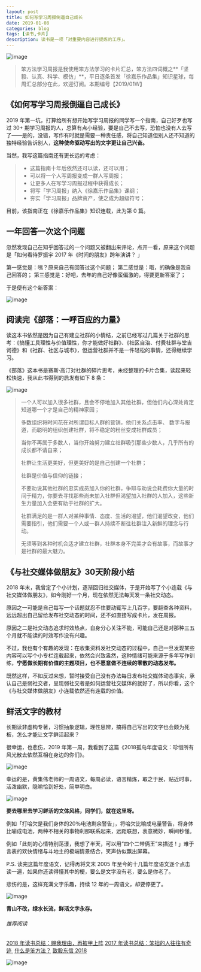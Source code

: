 ```yaml
---
layout: post
title: 如何写学习周报倒逼自己成长
date: 2019-01-08
categories: blog
tags: [读书,卡片]
description: 读书是一项「对重要内容进行提炼的工序」。
---
```



![image](http://upload-images.jianshu.io/upload_images/32598-cf0626a565608d7e?imageMogr2/auto-orient/strip%7CimageView2/2/w/1240)



> 笨方法学习周报是我使用笨方法学习的卡片汇总，笨方法四词概之**「坚毅、认真、科学、模仿」**，平日逐条首发「徐嘉乐作品集」知识星球，每周汇总部分在此，欢迎订阅。本期编号【2019/01W】 



## 《如何写学习周报倒逼自己成长》

2019 年第一坑，打算给所有想开始写学习周报的同学写一个指南，自己好歹也写过 30+ 期学习周报的人，总算有点小经验，要是自己不去写，恐怕也没有人去写了——是的，没错，写作有时就是需要一种责任感，将自己知道但别人还不知道的独特经验告诉别人，**这种使命驱动写出的文字更让自己兴奋。**

当然，我写这篇指南还有更长远的考虑：

> - 这篇指南十年后依然还可以读，还可以用；
> - 可以将一个人写周报变成一群人写周报；
> - 让更多人在写学习周报过程中获得成长；
> - 将写「学习周报」纳入《徐嘉乐作品集》课纲；
> - 夯实「学习周报」品牌资产，使之成为超级符号；

目前，该指南正在《徐嘉乐作品集》知识连载，此为第 0 篇。

## 一年回答一次这个问题

忽然发现自己在知乎回答过的一个问题又被翻出来评论，点开一看，原来这个问题是「如何看待罗振宇 2017 年《时间的朋友》跨年演讲？ 」

第一感觉是：咦？原来自己有回答过这个问题；
第二感觉是：哦，的确像是我自己回答的；
第三感觉是：好吧，去年的自己好像蛮偏激的，得要更新答案了；

于是便有这个新答案：

![image](http://upload-images.jianshu.io/upload_images/32598-08323bbf4dc7e2a2?imageMogr2/auto-orient/strip%7CimageView2/2/w/1240)

## 阅读完《部落：一呼百应的力量》


读这本书依然是因为自己有建立社群的小情结，之前已经写过几篇关于社群的思考：《搞懂工具理性与价值理性，你才能做好社群》、《社区自治、付费社群与堂吉诃德》和《社群、社区与城市》，但运营社群并不是一件轻松的事情，还得继续学习。

《部落》这本书是赛斯·高汀对社群的碎片思考，未经整理的卡片合集，读起来轻松快速，我从此书得到的启发有如下 8 条：



![image](http://upload-images.jianshu.io/upload_images/32598-dbd1fd9ce1337c77?imageMogr2/auto-orient/strip%7CimageView2/2/w/1240)



> 一个人可以加入很多社群，且会不停地加入其他社群，但他们内心深处肯定知道哪一个才是自己的精神家园；
>
> 多数组织将时间花在对所谓目标人群的营销，他们关系点击率、 数字与报道，而聪明的组织创建社群，将不稳定的粉丝变成社群成员；
>
> 当你不再属于多数人，当你开始努力建立社群吸引那些少数人，几乎所有的成长都不请自来；
>
> 社群让生活更美好，但更美好的是自己创建一个社群；
>
> 社群是价值与信仰的链接；
>
> 不要劝说其他社群的忠实成员加入你的社群，争辩与劝说会耗费你大量的时间于精力，你要去寻找那些尚未加入社群但渴望加入社群的人加入，这些新生力量加入会更有助于社群的扩大。
>
> 社群满足的是一群人对某种事情、态度、生活的渴望，他们渴望改变，他们需要指引，他们需要一个人或一群人持续不断往社群注入新鲜的理念与行动。
>
> 无须等到各种时机合适才建立社群，社群本身不完美才会有故事，而故事才是社群的最大魅力。

## 《与社交媒体做朋友》30天阶段小结

2018 年末，我曾定了个小计划，逐渐回归社交媒体，于是开始写了个小连载《与社交媒体做朋友》，如今刚好一个月，现在依然无法每天发一条社交动态。

原因之一可能是自己每写一个话题就忍不住要动辄写上几百字，要翻查各种资料，远远超出自己留给发布社交动态的时间，还不如直接写成卡片，发在周报。

原因之二是社交动态追求时效热点，自身分心关注不能，可能自己还是对那种三五个月就不能读的时效写作没有兴趣。

不过，我也有个有趣的发现：在收集资料发社交动态的过程中，自己一旦发现某些内容可以写个小专栏连载起来，依然会兴致盎然，这种情绪可能来源于多年写作训练，**宁愿做长期有价值的主题项目，也不愿意做不连续的零散的动态发布。**

既然这样，不如反过来想，暂时接受自己没有办法每日发布社交媒体动态事实，承认自己是弱社交者，呈现弱社交者是如何运营社交媒体的就好了，所以你看，这个《与社交媒体做朋友》小连载依然还有连载的价值。

## 鲜活文字的教材

长期读非虚构专著，习惯抽象逻辑，理性思辨，搞得自己写出的文字也会颇为死板，怎么才能让文字鲜活起来？

很幸运，也悲伤，2019 年第一周，我看到了这篇《2018孤岛年度语文：珍惜所有风光散去依然互相在身边的你们》。

![image](http://upload-images.jianshu.io/upload_images/32598-2ee027abcc96d0db?imageMogr2/auto-orient/strip%7CimageView2/2/w/1240)

幸运的是，黄集伟老师的一周语文，每周必读，语言精炼，取之于民，贴近时事，活泼幽默，隐喻恰到好处，简单明白。

![image](http://upload-images.jianshu.io/upload_images/32598-4abb5fd1aa26b29d?imageMogr2/auto-orient/strip%7CimageView2/2/w/1240)

**要去哪里去学习鲜活的文体风格，同学们，就在这里呀。**

例如「打哈欠是我们身体的20％电池剩余警告」，将哈欠比喻成电量警告，将身体比喻成电池，两种不相关的事物刹那联系起来，远距联想，表意微妙，瞬间秒懂。

例如「此刻的心情特别荡漾，我想了半天，可以用“四个二带俩王”来描述！」难于言表的欢快情绪与斗地主的极端情景结合，笑声仿似飘出屏幕。

P.S. 读完这篇年度语文，记得再将文末 2005 年至今的十几篇年度语文逐个点击读一遍，如果你还读得懂其中的梗，要么是文字没有老，要么是你老了。

悲伤的是，这样充满文字乐趣，持续 12 年的一周语文，却要停更了。

![image](http://upload-images.jianshu.io/upload_images/32598-032ad111dd9e174a?imageMogr2/auto-orient/strip%7CimageView2/2/w/1240)

**青山不改，绿水长流，鲜活文字永存。**



###### 推荐阅读 

[2018 年读书总结：赐我理由，再披甲上阵](https://mp.weixin.qq.com/s?__biz=MzA4MTQ0NDQxNg==&mid=2650639964&idx=1&sn=2f0ae0a0ec855d2b2fb7ccdd0fb82475&chksm=879dc573b0ea4c650ab8120790b8e542130c5ce0f1aa08192d67e95ca8d587797afa2104410f&token=468183103&lang=zh_CN#rd)
[2017 年读书总结：笨拙的人往往有奇迹 ](https://mp.weixin.qq.com/s?__biz=MzA4MTQ0NDQxNg==&mid=2650639495&idx=1&sn=c4e20f2d296f9bf7ae7e1d4449427dde&chksm=879dc7a8b0ea4ebe5960f5f05fa881378828baa482917c729f8106fec87ac10ee40aedab2e3b&token=2060945290&lang=zh_CN&scene=21#wechat_redirect) 
[什么是笨方法？](https://mp.weixin.qq.com/s?__biz=MzA4MTQ0NDQxNg==&mid=2650639834&idx=1&sn=7d6e7b978ca39be434b0bfc6084e3f7a&chksm=879dc6f5b0ea4fe3864b7bc4f8a1849dbfc85ef80e2de6f9542886f791b9ab4f4c660496d507&token=2060945290&lang=zh_CN&scene=21#wechat_redirect) 
[致股东信 2018](https://mp.weixin.qq.com/s?__biz=MzA4MTQ0NDQxNg==&mid=2650639834&idx=1&sn=7d6e7b978ca39be434b0bfc6084e3f7a&chksm=879dc6f5b0ea4fe3864b7bc4f8a1849dbfc85ef80e2de6f9542886f791b9ab4f4c660496d507&token=2060945290&lang=zh_CN&scene=21#wechat_redirect) 



![image](http://upload-images.jianshu.io/upload_images/32598-cabdc45bdc813b65?imageMogr2/auto-orient/strip%7CimageView2/2/w/1240)